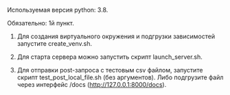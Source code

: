 Используемая версия python: 3.8.

Обязательно: 1й пункт.

1) Для создания виртуального окружения и подгрузки зависимостей 
запустите create_venv.sh.

2) Для старта сервера можно запустить скрипт launch_server.sh.

3) Для отправки post-запроса с тестовым csv файлом,
запустите скрипт test_post_local_file.sh (без аргументов).
Либо подгрузите файл через интерфейс /docs (http://127.0.0.1:8000/docs).
